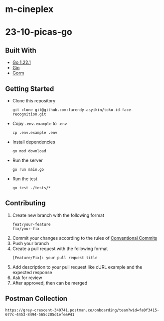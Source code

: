 # m-cineplex

# 23-10-picas-go

## Built With

- [Go 1.22.1](https://go.dev/)
- [Gin](https://gin-gonic.com/)
- [Gorm](https://gorm.io/)

## Getting Started

- Clone this repository
  ```
  git clone git@github.com:farendy-asyikin/toko-id-face-recognition.git
  ```
- Copy `.env.example` to `.env`
  ```
  cp .env.example .env
  ```
- Install dependencies
  ```
  go mod download
  ```
- Run the server
  ```
  go run main.go
  ```
- Run the test
  ```
  go test ./tests/*
  ```

## Contributing

1. Create new branch with the following format
   ```
   feat/your-feature
   fix/your-fix
   ```
2. Commit your changes according to the rules of [Conventional Commits](https://www.conventionalcommits.org/en/v1.0.0/)
3. Push your branch
4. Create a pull request with the following format
   ```
   [Feature/Fix]: your pull request title
   ```
5. Add description to your pull request like cURL example and the expected response
6. Ask for review
7. After approved, then can be merged

## Postman Collection
    https://grey-crescent-340741.postman.co/onboarding/team?wid=fa0f3415-677c-4453-8494-565c205d1efe&#41
